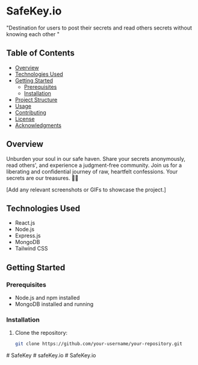 # SafeKey.io

"Destination for users to post their secrets and read others secrets without knowing each other "

## Table of Contents

- [Overview](#overview)
- [Technologies Used](#technologies-used)
- [Getting Started](#getting-started)
  - [Prerequisites](#prerequisites)
  - [Installation](#installation)
- [Project Structure](#project-structure)
- [Usage](#usage)
- [Contributing](#contributing)
- [License](#license)
- [Acknowledgments](#acknowledgments)

## Overview

Unburden your soul in our safe haven. Share your secrets anonymously, read others', and experience a judgment-free community. Join us for a liberating and confidential journey of raw, heartfelt confessions. Your secrets are our treasures. 🤫✨

[Add any relevant screenshots or GIFs to showcase the project.]

## Technologies Used

- React.js
- Node.js
- Express.js
- MongoDB
- Tailwind CSS

## Getting Started

### Prerequisites

- Node.js and npm installed
- MongoDB installed and running

### Installation

1. Clone the repository:

   ```bash
   git clone https://github.com/your-username/your-repository.git
   ```
#   S a f e K e y  
 #   s a f e K e y . i o  
 #   S a f e K e y . i o  
 